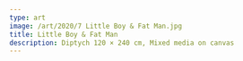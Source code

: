 ```yaml
---
type: art
image: /art/2020/7 Little Boy & Fat Man.jpg
title: Little Boy & Fat Man
description: Diptych 120 × 240 cm, Mixed media on canvas
---
```

